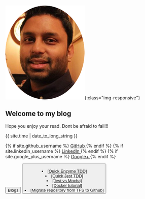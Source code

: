 <link rel="stylesheet" href="//maxcdn.bootstrapcdn.com/font-awesome/4.3.0/css/font-awesome.min.css">

![image-title-here](img/logo.png){:class="img-responsive"}
## Welcome to my blog

Hope you enjoy your read.
Dont be afraid to fail!!!

{{ site.time | date_to_long_string }}
<div>
{% if site.github_username %}
    <a href="https://github.com/{{ site.github_username }}">
      <i class="fa fa-github"></i> GitHub
    </a>
{% endif %}
{% if site.linkedin_username %}
    <a href="https://linkedin.com/in/{{ site.linkedin_username }}">
      <i class="fa fa-linkedin"></i> LinkedIn
    </a>
{% endif %}
{% if site.google_plus_username %}
    <a href="https://plus.google.com/{{ site.google_plus_username }}">
    <i class="fa fa-google-plus"></i> Google+
    </a>
{% endif %}
</div>

<button data-toggle="collapse" data-target="#blogs">Blogs</button>
<button class="collapse">
<div id="blogs" class="collapse">
    <li>
        <a href="blogs/enzymeTDD.md">
            [Quick Enzyme TDD]
        </a>
    </li>
    <li>
        <a href="blogs/jestTDD.md">
        [Quick Jest TDD]
        </a>
    </li>
    <li>
        <a href="blogs/jestVSmocha.md">
        [Jest vs Mocha]
        </a>
    </li>
    <li>
        <a href="blogs/dockerFundamentals.md">
        [Docker tutorial]
        </a>
    </li>
    <li>
        <a href="blogs/migrateRepoFromTfsToGithub.md">
        [Migrate repository from TFS to Github]
        </a>
    </li>
</div>